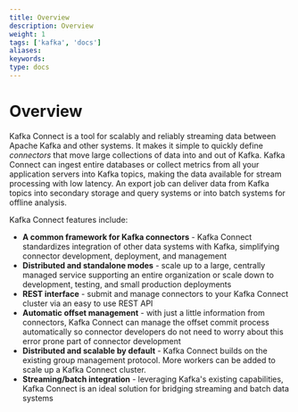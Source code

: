 ```yaml
---
title: Overview
description: Overview
weight: 1
tags: ['kafka', 'docs']
aliases: 
keywords: 
type: docs
---
```


# Overview

Kafka Connect is a tool for scalably and reliably streaming data between Apache Kafka and other systems. It makes it simple to quickly define _connectors_ that move large collections of data into and out of Kafka. Kafka Connect can ingest entire databases or collect metrics from all your application servers into Kafka topics, making the data available for stream processing with low latency. An export job can deliver data from Kafka topics into secondary storage and query systems or into batch systems for offline analysis.

Kafka Connect features include:

  * **A common framework for Kafka connectors** \- Kafka Connect standardizes integration of other data systems with Kafka, simplifying connector development, deployment, and management
  * **Distributed and standalone modes** \- scale up to a large, centrally managed service supporting an entire organization or scale down to development, testing, and small production deployments
  * **REST interface** \- submit and manage connectors to your Kafka Connect cluster via an easy to use REST API
  * **Automatic offset management** \- with just a little information from connectors, Kafka Connect can manage the offset commit process automatically so connector developers do not need to worry about this error prone part of connector development
  * **Distributed and scalable by default** \- Kafka Connect builds on the existing group management protocol. More workers can be added to scale up a Kafka Connect cluster.
  * **Streaming/batch integration** \- leveraging Kafka's existing capabilities, Kafka Connect is an ideal solution for bridging streaming and batch data systems


